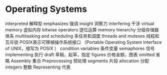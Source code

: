 # Operating Systems
interpreted 解释型
emphasizes 强调
insight 洞察力
interfering 干涉
virtual memory 虚拟内存
bitwise operators 逐位运算
 memory hierarchy 分级存储器体系
 multitasking and scheduling 多任务和调度
 threads and mutexes 线程和互斥锁
 POSIX表示可移植操作系统接口
（Portable Operating System Interface of UNIX，缩写为 POSIX ）
condition variables  条件变量
semaphores 信号
implementing 执行
 draft 草稿，起草，指定
  figures 价格金额，图表
  omitted 省略
  Assembly 集合
  Preprocessing 预处理
   segments 片段
   allocation 分配
   integers 整数
   Representing 代表